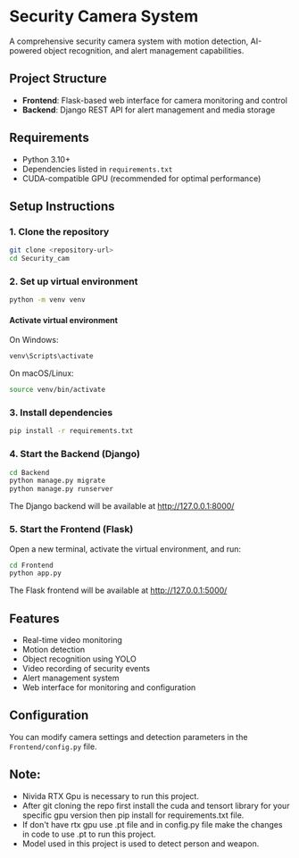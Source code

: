 # Security Camera System

A comprehensive security camera system with motion detection, AI-powered object recognition, and alert management capabilities.

## Project Structure

- **Frontend**: Flask-based web interface for camera monitoring and control
- **Backend**: Django REST API for alert management and media storage

## Requirements

- Python 3.10+
- Dependencies listed in `requirements.txt`
- CUDA-compatible GPU (recommended for optimal performance)

## Setup Instructions

### 1. Clone the repository

```bash
git clone <repository-url>
cd Security_cam
```

### 2. Set up virtual environment

```bash
python -m venv venv
```

#### Activate virtual environment

On Windows:
```bash
venv\Scripts\activate
```

On macOS/Linux:
```bash
source venv/bin/activate
```

### 3. Install dependencies

```bash
pip install -r requirements.txt
```

### 4. Start the Backend (Django)

```bash
cd Backend
python manage.py migrate
python manage.py runserver
```

The Django backend will be available at http://127.0.0.1:8000/

### 5. Start the Frontend (Flask)

Open a new terminal, activate the virtual environment, and run:

```bash
cd Frontend
python app.py
```

The Flask frontend will be available at http://127.0.0.1:5000/

## Features

- Real-time video monitoring
- Motion detection
- Object recognition using YOLO
- Video recording of security events
- Alert management system
- Web interface for monitoring and configuration

## Configuration

You can modify camera settings and detection parameters in the `Frontend/config.py` file.

## Note:

- Nivida RTX Gpu is necessary to run this project. 
- After git cloning the repo first install the cuda and tensort library for your specific gpu version then pip install for requirements.txt file.
- If don't have rtx gpu use .pt file and in config.py file make the changes in code to use .pt to run this project.
- Model used in this project is used to detect person and weapon.

